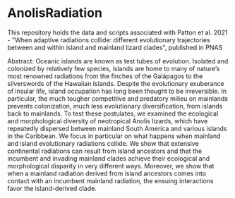 # AnolisRadiation

This repository holds the data and scripts associated with Patton et al. 2021 - "When adaptive radiations collide: different evolutionary trajectories between and within island and mainland lizard clades", published in PNAS

Abstract:
Oceanic islands are known as test tubes of evolution. Isolated and colonized by relatively few species, islands are home to many of nature’s most renowned radiations from the finches of the Galápagos to the silverswords of the Hawaiian Islands. Despite the evolutionary exuberance of insular life, island occupation has long been thought to be irreversible. In particular, the much tougher competitive and predatory milieu on mainlands prevents colonization, much less evolutionary diversification, from islands back to mainlands. To test these postulates, we examined the ecological and morphological diversity of neotropical Anolis lizards, which have repeatedly dispersed between mainland South America and various islands in the Caribbean. We focus in particular on what happens when mainland and island evolutionary radiations collide. We show that extensive continental radiations can result from island ancestors and that the incumbent and invading mainland clades achieve their ecological and morphological disparity in very different ways. Moreover, we show that when a mainland radiation derived from island ancestors comes into contact with an incumbent mainland radiation, the ensuing interactions favor the island-derived clade.
